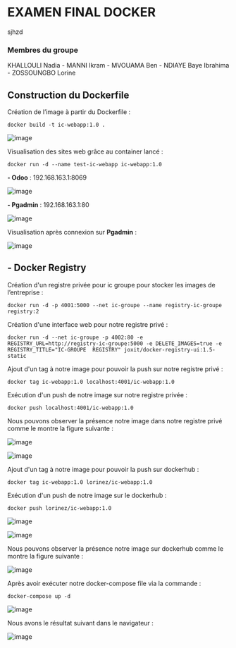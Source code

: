 # EXAMEN FINAL DOCKER
 
 
 sjhzd
 ### **Membres du groupe** 
KHALLOULI Nadia -  MANNI Ikram - MVOUAMA Ben - NDIAYE Baye Ibrahima - ZOSSOUNGBO Lorine




## Construction du Dockerfile
Création de l’image à partir du Dockerfile :

``docker build -t ic-webapp:1.0 .``

![image](https://user-images.githubusercontent.com/79446351/201700417-1f0e256e-00c7-4af0-8143-e4f0b847f880.png)

Visualisation des sites web grâce au container lancé : 

``docker run -d --name test-ic-webapp ic-webapp:1.0``


  **- Odoo** : 192.168.163.1:8069
  
![image](https://user-images.githubusercontent.com/79446351/201697619-0902d797-81b8-450b-b28a-01d473c939ad.png)

 **- Pgadmin** : 192.168.163.1:80
 
![image](https://user-images.githubusercontent.com/79446351/201699583-c0f76956-6b1b-400e-82fa-9118c3eac3d2.png)

Visualisation après connexion sur **Pgadmin** :

![image](https://user-images.githubusercontent.com/79446351/201729253-4634f6d9-803a-4b2d-a89d-55f375843bff.png)

## - Docker Registry
Création d'un registre privée pour ic groupe pour stocker les images de l’entreprise :

``docker run -d -p 4001:5000 --net ic-groupe --name registry-ic-groupe registry:2``

Création d'une interface web pour notre registre privé :

``docker run -d --net ic-groupe -p 4002:80 -e REGISTRY_URL=http://registry-ic-groupe:5000 -e DELETE_IMAGES=true -e REGISTRY_TITLE="IC-GROUPE 
REGISTRY" joxit/docker-registry-ui:1.5-static``

Ajout d'un tag à notre image pour pouvoir la push sur notre registre privé :

``docker tag ic-webapp:1.0 localhost:4001/ic-webapp:1.0``

Exécution d'un push de notre image sur notre registre privée :
 
``docker push localhost:4001/ic-webapp:1.0``

Nous pouvons observer la présence notre image dans notre registre privé comme le montre la figure suivante :

![image](https://user-images.githubusercontent.com/79446351/201705023-9c2f6265-5cda-41ce-8c7b-6f44d7c1e995.png)


![image](https://user-images.githubusercontent.com/79446351/201705249-6836de17-7571-453b-8ece-36108d6c19b8.png)

Ajout d'un tag à notre image pour pouvoir la push sur dockerhub :

``docker tag ic-webapp:1.0 lorinez/ic-webapp:1.0``

Exécution d'un push de notre image sur le dockerhub :

``docker push lorinez/ic-webapp:1.0``

![image](https://user-images.githubusercontent.com/79446351/201876829-17510259-c724-450b-a28c-dca0cb218e2d.png)


![image](https://user-images.githubusercontent.com/79446351/201876656-a1cf9b7b-bf3b-45c7-af95-652492671b84.png)

Nous pouvons observer la présence notre image sur dockerhub comme le montre la figure suivante :

![image](https://user-images.githubusercontent.com/79446351/201875710-ca39f848-b706-4fca-939d-6509ba168f46.png)

Après avoir exécuter notre docker-compose file via la commande :

``docker-compose up -d``


![image](https://user-images.githubusercontent.com/79446351/201889131-5befa291-fec4-42ea-b69e-98893204428d.png)

Nous avons le résultat suivant dans le navigateur :

![image](https://user-images.githubusercontent.com/79446351/201754514-00019bca-adcb-4d23-bb43-41b76e484e13.png)
